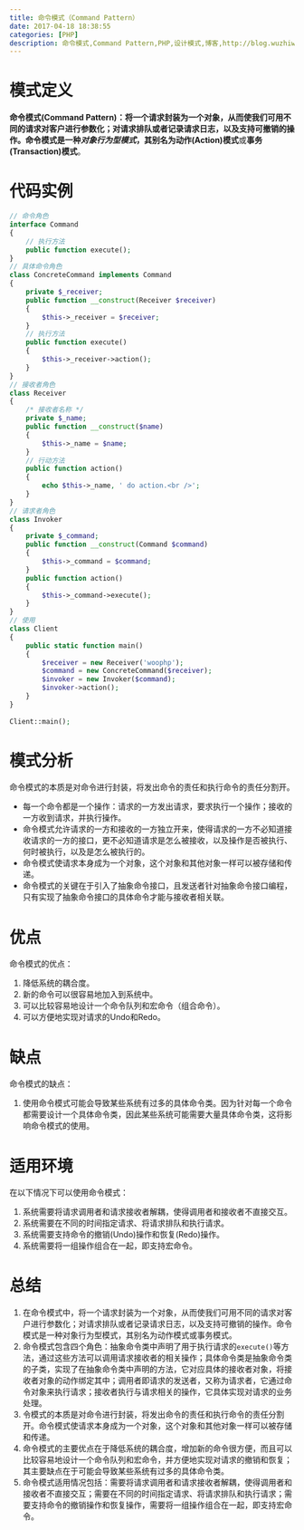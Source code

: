 ```yaml
---
title: 命令模式（Command Pattern）
date: 2017-04-18 18:38:55
categories: [PHP]
description: 命令模式,Command Pattern,PHP,设计模式,博客,http://blog.wuzhiwei.cn,http://wuzhiwei.cn
---
```

# 模式定义

**命令模式(Command Pattern)：**将一个请求封装为一个对象，从而使我们可用不同的请求对客户进行参数化；对请求排队或者记录请求日志，以及支持可撤销的操作。命令模式是一种*对象行为型模式*，其别名为**动作(Action)模式**或**事务(Transaction)模式**。

# 代码实例

``` php
// 命令角色
interface Command
{
    // 执行方法
    public function execute();
}
// 具体命令角色
class ConcreteCommand implements Command
{
    private $_receiver;
    public function __construct(Receiver $receiver)
    {
        $this->_receiver = $receiver;
    }
    // 执行方法
    public function execute()
    {
        $this->_receiver->action();
    }
}
// 接收者角色
class Receiver
{
    /* 接收者名称 */
    private $_name;
    public function __construct($name)
    {
        $this->_name = $name;
    }
    // 行动方法
    public function action()
    {
        echo $this->_name, ' do action.<br />';
    }
}
// 请求者角色
class Invoker
{
    private $_command;
    public function __construct(Command $command)
    {
        $this->_command = $command;
    }
    public function action()
    {
        $this->_command->execute();
    }
}
// 使用
class Client
{
    public static function main()
    {
        $receiver = new Receiver('woophp');
        $command = new ConcreteCommand($receiver);
        $invoker = new Invoker($command);
        $invoker->action();
    }
}
 
Client::main();
```

# 模式分析

命令模式的本质是对命令进行封装，将发出命令的责任和执行命令的责任分割开。

- 每一个命令都是一个操作：请求的一方发出请求，要求执行一个操作；接收的一方收到请求，并执行操作。
- 命令模式允许请求的一方和接收的一方独立开来，使得请求的一方不必知道接收请求的一方的接口，更不必知道请求是怎么被接收，以及操作是否被执行、何时被执行，以及是怎么被执行的。
- 命令模式使请求本身成为一个对象，这个对象和其他对象一样可以被存储和传递。
- 命令模式的关键在于引入了抽象命令接口，且发送者针对抽象命令接口编程，只有实现了抽象命令接口的具体命令才能与接收者相关联。

# 优点

命令模式的优点：

1. 降低系统的耦合度。
2. 新的命令可以很容易地加入到系统中。
3. 可以比较容易地设计一个命令队列和宏命令（组合命令）。
4. 可以方便地实现对请求的Undo和Redo。

# 缺点

命令模式的缺点：

1. 使用命令模式可能会导致某些系统有过多的具体命令类。因为针对每一个命令都需要设计一个具体命令类，因此某些系统可能需要大量具体命令类，这将影响命令模式的使用。

# 适用环境

在以下情况下可以使用命令模式：

1. 系统需要将请求调用者和请求接收者解耦，使得调用者和接收者不直接交互。
2. 系统需要在不同的时间指定请求、将请求排队和执行请求。
3. 系统需要支持命令的撤销(Undo)操作和恢复(Redo)操作。
4. 系统需要将一组操作组合在一起，即支持宏命令。

# 总结

1. 在命令模式中，将一个请求封装为一个对象，从而使我们可用不同的请求对客户进行参数化；对请求排队或者记录请求日志，以及支持可撤销的操作。命令模式是一种对象行为型模式，其别名为动作模式或事务模式。
2. 命令模式包含四个角色：抽象命令类中声明了用于执行请求的`execute()`等方法，通过这些方法可以调用请求接收者的相关操作；具体命令类是抽象命令类的子类，实现了在抽象命令类中声明的方法，它对应具体的接收者对象，将接收者对象的动作绑定其中；调用者即请求的发送者，又称为请求者，它通过命令对象来执行请求；接收者执行与请求相关的操作，它具体实现对请求的业务处理。
3. 令模式的本质是对命令进行封装，将发出命令的责任和执行命令的责任分割开。命令模式使请求本身成为一个对象，这个对象和其他对象一样可以被存储和传递。
4. 命令模式的主要优点在于降低系统的耦合度，增加新的命令很方便，而且可以比较容易地设计一个命令队列和宏命令，并方便地实现对请求的撤销和恢复；其主要缺点在于可能会导致某些系统有过多的具体命令类。
5. 命令模式适用情况包括：需要将请求调用者和请求接收者解耦，使得调用者和接收者不直接交互；需要在不同的时间指定请求、将请求排队和执行请求；需要支持命令的撤销操作和恢复操作，需要将一组操作组合在一起，即支持宏命令。
